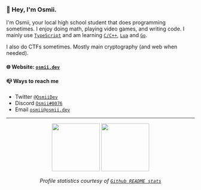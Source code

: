 ### 👋 Hey, I'm Osmii. </h2>
I'm Osmii, your local high school student that does programming sometimes. I enjoy doing math, playing video games, and writing code. I mainly use [`TypeScript`](https://www.typescriptlang.org/) and am learning [`C/C++`](https://clang.org), [`Lua`](lua.org) and [`Go`](https://go.dev).

I also do CTFs sometimes. Mostly main cryptography (and web when needed).

#### 🌐 Website: [`osmii.dev`](https://osmii.dev)

#### 📪 Ways to reach me
- Twitter [`@OsmiiDev`](https://twitter.com/@OsmiiDev)
- Discord [`Osmii#0076`](https://discord.com/users/328984108271140864)
- Email [`osmii@osmii.dev`](mailto://osmii@osmii.sh)

---

<p align="center">
  <picture>
    <source 
      srcset="https://github-readme-stats.vercel.app/api?username=osmiidev&show_icons=true&theme=dark"
      media="(prefers-color-scheme: dark)"
    />
    <source
      srcset="https://github-readme-stats.vercel.app/api?username=osmiidev&show_icons=true"
      media="(prefers-color-scheme: light), (prefers-color-scheme: no-preference)"
    />
    <img src="https://github-readme-stats.vercel.app/api?username=osmiidev&show_icons=true" height="128" />
  </picture>
  
  <picture>
    <source
      srcset="https://github-readme-stats.vercel.app/api/top-langs/?username=osmiidev&layout=compact&theme=dark"
      media="(prefers-color-scheme: dark)"
    />
    <source
      srcset="https://github-readme-stats.vercel.app/api/top-langs/?username=osmiidev&layout=compact"
      media="(prefers-color-scheme: light), (prefers-color-scheme: no-preference)"
    />
    <img src="https://github-readme-stats.vercel.app/api/top-langs/?username=osmiidev&layout=compact" height="128" />
</p>
<p align="center"> 
  <i>
    Profile statistics courtesy of <a href="https://github.com/anuraghazra/github-readme-stats"> <code>Github README stats</code> </a>
  </i>
</p>
